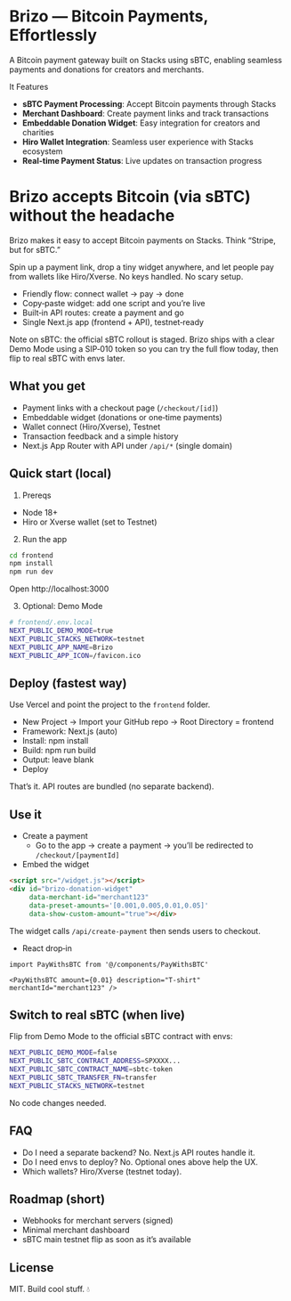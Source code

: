 # Brizo — Bitcoin Payments, Effortlessly

A Bitcoin payment gateway built on Stacks using sBTC, enabling seamless payments and donations for creators and merchants.

It Features

- **sBTC Payment Processing**: Accept Bitcoin payments through Stacks
- **Merchant Dashboard**: Create payment links and track transactions
- **Embeddable Donation Widget**: Easy integration for creators and charities
- **Hiro Wallet Integration**: Seamless user experience with Stacks ecosystem
- **Real-time Payment Status**: Live updates on transaction progress

# Brizo accepts Bitcoin (via sBTC) without the headache

Brizo makes it easy to accept Bitcoin payments on Stacks. Think “Stripe, but for sBTC.”

Spin up a payment link, drop a tiny widget anywhere, and let people pay from wallets like Hiro/Xverse. No keys handled. No scary setup.

- Friendly flow: connect wallet → pay → done
- Copy‑paste widget: add one script and you’re live
- Built‑in API routes: create a payment and go
- Single Next.js app (frontend + API), testnet‑ready

Note on sBTC: the official sBTC rollout is staged. Brizo ships with a clear Demo Mode using a SIP‑010 token so you can try the full flow today, then flip to real sBTC with envs later.

## What you get
- Payment links with a checkout page (`/checkout/[id]`)
- Embeddable widget (donations or one‑time payments)
- Wallet connect (Hiro/Xverse), Testnet
- Transaction feedback and a simple history
- Next.js App Router with API under `/api/*` (single domain)

## Quick start (local)
1) Prereqs
- Node 18+
- Hiro or Xverse wallet (set to Testnet)

2) Run the app
```bash
cd frontend
npm install
npm run dev
```
Open http://localhost:3000

3) Optional: Demo Mode
```bash
# frontend/.env.local
NEXT_PUBLIC_DEMO_MODE=true
NEXT_PUBLIC_STACKS_NETWORK=testnet
NEXT_PUBLIC_APP_NAME=Brizo
NEXT_PUBLIC_APP_ICON=/favicon.ico
```

## Deploy (fastest way)
Use Vercel and point the project to the `frontend` folder.

- New Project → Import your GitHub repo → Root Directory = frontend
- Framework: Next.js (auto)
- Install: npm install
- Build: npm run build
- Output: leave blank
- Deploy

That’s it. API routes are bundled (no separate backend).

## Use it
- Create a payment
  - Go to the app → create a payment → you’ll be redirected to `/checkout/[paymentId]`
- Embed the widget
```html
<script src="/widget.js"></script>
<div id="brizo-donation-widget" 
     data-merchant-id="merchant123"
     data-preset-amounts='[0.001,0.005,0.01,0.05]'
     data-show-custom-amount="true"></div>
```
The widget calls `/api/create-payment` then sends users to checkout.

- React drop‑in
```tsx
import PayWithsBTC from '@/components/PayWithsBTC'

<PayWithsBTC amount={0.01} description="T‑shirt" merchantId="merchant123" />
```

## Switch to real sBTC (when live)
Flip from Demo Mode to the official sBTC contract with envs:
```bash
NEXT_PUBLIC_DEMO_MODE=false
NEXT_PUBLIC_SBTC_CONTRACT_ADDRESS=SPXXXX...
NEXT_PUBLIC_SBTC_CONTRACT_NAME=sbtc-token
NEXT_PUBLIC_SBTC_TRANSFER_FN=transfer
NEXT_PUBLIC_STACKS_NETWORK=testnet
```
No code changes needed.

## FAQ
- Do I need a separate backend? No. Next.js API routes handle it.
- Do I need envs to deploy? No. Optional ones above help the UX.
- Which wallets? Hiro/Xverse (testnet today).

## Roadmap (short)
- Webhooks for merchant servers (signed)
- Minimal merchant dashboard
- sBTC main testnet flip as soon as it’s available

## License
MIT. Build cool stuff. 💧